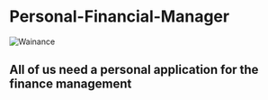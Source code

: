 # Personal-Financial-Manager

![Wainance](https://github.com/mrShahsafi/Wainance/blob/main/static/wainance.png?raw=true)

## All of us need a personal application for the finance management


